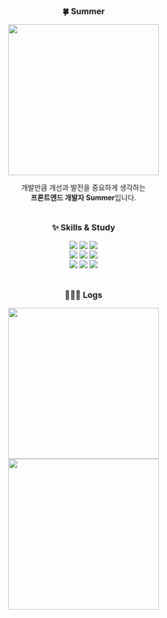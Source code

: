 <div align="center">

### 🍀 Summer

<img src="https://mblogthumb-phinf.pstatic.net/MjAyMjA0MjhfMjYy/MDAxNjUxMTIzNzU0MzI3.mIkMudhsdkgeV98jlwlgJ3PfCvjh9V1MDO0X7lv3Opkg.zy0O2CkJC4_8ZfyMEw7h_6zm2vw85dg0O8a0yY8xqukg.GIF.2514o_o/IMG_3132.gif?type=w800" width="300" /><br />

<div>
개발만큼 개선과 발전을 중요하게 생각하는<br />
<strong>프론트엔드 개발자 Summer</strong>입니다.
</div>
<br />

### ✨ Skills & Study

<div>
<img src="https://img.shields.io/badge/JavaScript-F7DF1E?style=flat&logo=JavaScript&logoColor=white"/>
<img src="https://img.shields.io/badge/React-61DAFB?style=flat&logo=React&logoColor=white"/>
<img src="https://img.shields.io/badge/TypeScript-3578E5?style=flat&logo=TypeScript&logoColor=white"/>
<br />
<img src="https://img.shields.io/badge/Tailwind-06B6D4?style=flat&logo=TailwindCSS&logoColor=white"/>
<img src="https://img.shields.io/badge/Styled components-DB7093?style=flat&logo=styledcomponents&logoColor=white"/>
<img src="https://img.shields.io/badge/Sass-CC6699?style=flat&logo=Sass&logoColor=white"/>
<br />
<img src="https://img.shields.io/badge/Recoil-3578E5?style=flat&logo=Recoil&logoColor=white"/>
<img src="https://img.shields.io/badge/React query-FF4154?style=flat&logo=React-query&logoColor=white"/>
<img src="https://img.shields.io/badge/Redux-764ABC?style=flat&logo=Redux&logoColor=white"/>
</div>
<br />

### 🏃🏻‍♀️ Logs

<img src="https://github-readme-stats.vercel.app/api/top-langs/?username=summermong&layout=compact" width="300"/>
<br />
<img src="http://mazassumnida.wtf/api/v2/generate_badge?boj=summermong" width="300"/>

